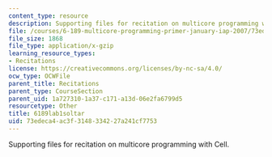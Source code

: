 ```yaml
---
content_type: resource
description: Supporting files for recitation on multicore programming with Cell.
file: /courses/6-189-multicore-programming-primer-january-iap-2007/73edeca4ac3f3148334227a241cf7753_6189lab1soltar.gz
file_size: 1868
file_type: application/x-gzip
learning_resource_types:
- Recitations
license: https://creativecommons.org/licenses/by-nc-sa/4.0/
ocw_type: OCWFile
parent_title: Recitations
parent_type: CourseSection
parent_uid: 1a727310-1a37-c171-a13d-06e2fa6799d5
resourcetype: Other
title: 6189lab1soltar
uid: 73edeca4-ac3f-3148-3342-27a241cf7753
---
```

Supporting files for recitation on multicore programming with Cell.